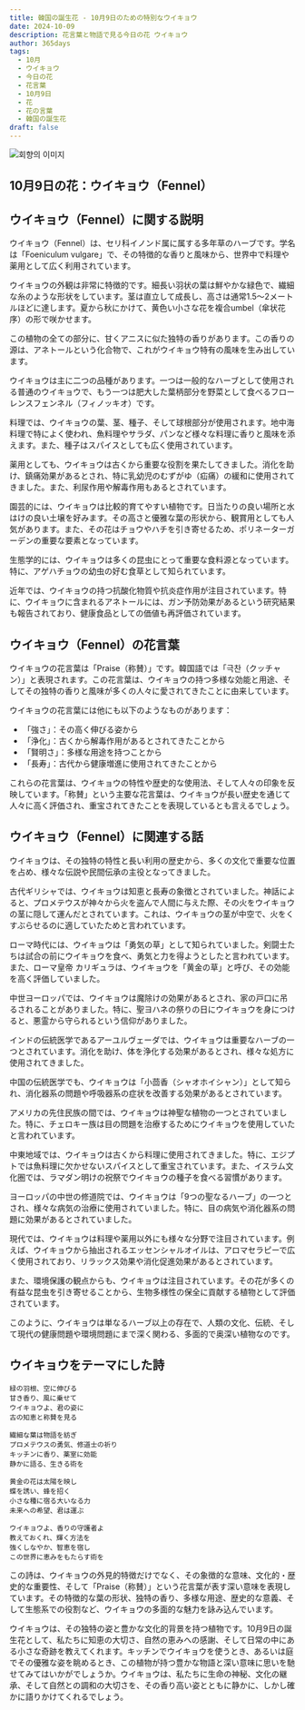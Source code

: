 ```yaml
---
title: 韓国の誕生花 - 10月9日のための特別なウイキョウ
date: 2024-10-09
description: 花言葉と物語で見る今日の花 ウイキョウ
author: 365days
tags:
  - 10月
  - ウイキョウ
  - 今日の花
  - 花言葉
  - 10月9日
  - 花
  - 花の言葉
  - 韓国の誕生花
draft: false
---
```



![회향의 이미지](https://cdn.pixabay.com/photo/2018/07/26/18/15/fennel-3564229_1280.jpg#center)


## 10月9日の花：ウイキョウ（Fennel）

## ウイキョウ（Fennel）に関する説明

ウイキョウ（Fennel）は、セリ科イノンド属に属する多年草のハーブです。学名は「Foeniculum vulgare」で、その特徴的な香りと風味から、世界中で料理や薬用として広く利用されています。

ウイキョウの外観は非常に特徴的です。細長い羽状の葉は鮮やかな緑色で、繊細な糸のような形状をしています。茎は直立して成長し、高さは通常1.5〜2メートルほどに達します。夏から秋にかけて、黄色い小さな花を複合umbel（傘状花序）の形で咲かせます。

この植物の全ての部分に、甘くアニスに似た独特の香りがあります。この香りの源は、アネトールという化合物で、これがウイキョウ特有の風味を生み出しています。

ウイキョウは主に二つの品種があります。一つは一般的なハーブとして使用される普通のウイキョウで、もう一つは肥大した葉柄部分を野菜として食べるフローレンスフェンネル（フィノッキオ）です。

料理では、ウイキョウの葉、茎、種子、そして球根部分が使用されます。地中海料理で特によく使われ、魚料理やサラダ、パンなど様々な料理に香りと風味を添えます。また、種子はスパイスとしても広く使用されています。

薬用としても、ウイキョウは古くから重要な役割を果たしてきました。消化を助け、鎮痛効果があるとされ、特に乳幼児のむずがゆ（疝痛）の緩和に使用されてきました。また、利尿作用や解毒作用もあるとされています。

園芸的には、ウイキョウは比較的育てやすい植物です。日当たりの良い場所と水はけの良い土壌を好みます。その高さと優雅な葉の形状から、観賞用としても人気があります。また、その花はチョウやハチを引き寄せるため、ポリネーターガーデンの重要な要素となっています。

生態学的には、ウイキョウは多くの昆虫にとって重要な食料源となっています。特に、アゲハチョウの幼虫の好む食草として知られています。

近年では、ウイキョウの持つ抗酸化物質や抗炎症作用が注目されています。特に、ウイキョウに含まれるアネトールには、ガン予防効果があるという研究結果も報告されており、健康食品としての価値も再評価されています。

## ウイキョウ（Fennel）の花言葉

ウイキョウの花言葉は「Praise（称賛）」です。韓国語では「극찬（クッチャン）」と表現されます。この花言葉は、ウイキョウの持つ多様な効能と用途、そしてその独特の香りと風味が多くの人々に愛されてきたことに由来しています。

ウイキョウの花言葉には他にも以下のようなものがあります：

- 「強さ」：その高く伸びる姿から
- 「浄化」：古くから解毒作用があるとされてきたことから
- 「賢明さ」：多様な用途を持つことから
- 「長寿」：古代から健康増進に使用されてきたことから

これらの花言葉は、ウイキョウの特性や歴史的な使用法、そして人々の印象を反映しています。「称賛」という主要な花言葉は、ウイキョウが長い歴史を通じて人々に高く評価され、重宝されてきたことを表現しているとも言えるでしょう。

## ウイキョウ（Fennel）に関連する話

ウイキョウは、その独特の特性と長い利用の歴史から、多くの文化で重要な位置を占め、様々な伝説や民間伝承の主役となってきました。

古代ギリシャでは、ウイキョウは知恵と長寿の象徴とされていました。神話によると、プロメテウスが神々から火を盗んで人間に与えた際、その火をウイキョウの茎に隠して運んだとされています。これは、ウイキョウの茎が中空で、火をくすぶらせるのに適していたためと言われています。

ローマ時代には、ウイキョウは「勇気の草」として知られていました。剣闘士たちは試合の前にウイキョウを食べ、勇気と力を得ようとしたと言われています。また、ローマ皇帝 カリギュラは、ウイキョウを「黄金の草」と呼び、その効能を高く評価していました。

中世ヨーロッパでは、ウイキョウは魔除けの効果があるとされ、家の戸口に吊るされることがありました。特に、聖ヨハネの祭りの日にウイキョウを身につけると、悪霊から守られるという信仰がありました。

インドの伝統医学であるアーユルヴェーダでは、ウイキョウは重要なハーブの一つとされています。消化を助け、体を浄化する効果があるとされ、様々な処方に使用されてきました。

中国の伝統医学でも、ウイキョウは「小茴香（シャオホイシャン）」として知られ、消化器系の問題や呼吸器系の症状を改善する効果があるとされています。

アメリカの先住民族の間では、ウイキョウは神聖な植物の一つとされていました。特に、チェロキー族は目の問題を治療するためにウイキョウを使用していたと言われています。

中東地域では、ウイキョウは古くから料理に使用されてきました。特に、エジプトでは魚料理に欠かせないスパイスとして重宝されています。また、イスラム文化圏では、ラマダン明けの祝祭でウイキョウの種子を食べる習慣があります。

ヨーロッパの中世の修道院では、ウイキョウは「9つの聖なるハーブ」の一つとされ、様々な病気の治療に使用されていました。特に、目の病気や消化器系の問題に効果があるとされていました。

現代では、ウイキョウは料理や薬用以外にも様々な分野で注目されています。例えば、ウイキョウから抽出されるエッセンシャルオイルは、アロマセラピーで広く使用されており、リラックス効果や消化促進効果があるとされています。

また、環境保護の観点からも、ウイキョウは注目されています。その花が多くの有益な昆虫を引き寄せることから、生物多様性の保全に貢献する植物として評価されています。

このように、ウイキョウは単なるハーブ以上の存在で、人類の文化、伝統、そして現代の健康問題や環境問題にまで深く関わる、多面的で奥深い植物なのです。

## ウイキョウをテーマにした詩

```
緑の羽根、空に伸びる
甘き香り、風に乗せて
ウイキョウよ、君の姿に
古の知恵と称賛を見る

繊細な葉は物語を紡ぎ
プロメテウスの勇気、修道士の祈り
キッチンに香り、薬室に効能
静かに語る、生きる術を

黄金の花は太陽を映し
蝶を誘い、蜂を招く
小さな種に宿る大いなる力
未来への希望、君は運ぶ

ウイキョウよ、香りの守護者よ
教えておくれ、輝く方法を
強くしなやか、智恵を宿し
この世界に恵みをもたらす術を
```

この詩は、ウイキョウの外見的特徴だけでなく、その象徴的な意味、文化的・歴史的な重要性、そして「Praise（称賛）」という花言葉が表す深い意味を表現しています。その特徴的な葉の形状、独特の香り、多様な用途、歴史的な意義、そして生態系での役割など、ウイキョウの多面的な魅力を詠み込んでいます。

ウイキョウは、その独特の姿と豊かな文化的背景を持つ植物です。10月9日の誕生花として、私たちに知恵の大切さ、自然の恵みへの感謝、そして日常の中にある小さな奇跡を教えてくれます。キッチンでウイキョウを使うとき、あるいは庭でその優雅な姿を眺めるとき、この植物が持つ豊かな物語と深い意味に思いを馳せてみてはいかがでしょうか。ウイキョウは、私たちに生命の神秘、文化の継承、そして自然との調和の大切さを、その香り高い姿とともに静かに、しかし確かに語りかけてくれるでしょう。